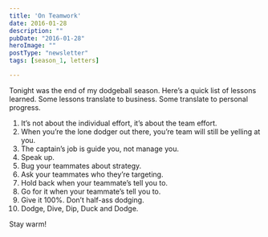 ```yaml
---
title: 'On Teamwork'
date: 2016-01-28
description: ""
pubDate: "2016-01-28"
heroImage: ""
postType: "newsletter"
tags: [season_1, letters]

---
```




Tonight was the end of my dodgeball season. Here’s a quick list of lessons learned. Some lessons translate to business. Some translate to personal progress.

1. It’s not about the individual effort, it’s about the team effort.
1. When you’re the lone dodger out there, you’re team will still be yelling at you.
1. The captain’s job is guide you, not manage you.
1. Speak up.
1. Bug your teammates about strategy.
1. Ask your teammates who they’re targeting.
1. Hold back when your teammate’s tell you to.
1. Go for it when your teammate’s tell you to.
1. Give it 100%. Don’t half-ass dodging.
1. Dodge, Dive, Dip, Duck and Dodge.

Stay warm!
